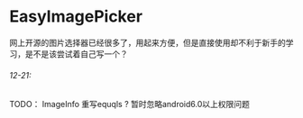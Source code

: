 # EasyImagePicker
网上开源的图片选择器已经很多了，用起来方便，但是直接使用却不利于新手的学习，是不是该尝试着自己写一个？

###### 12-21:
TODO：
ImageInfo 重写equqls ?
暂时忽略android6.0以上权限问题


